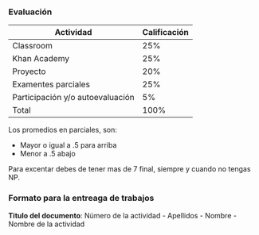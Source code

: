 ### Evaluación

Actividad | Calificación
--- | ---
Classroom | 25%
Khan Academy | 25%
Proyecto | 20%
Examentes parciales | 25%
Participación y/o autoevaluación | 5%
Total | 100%

Los promedios en parciales, son:
- Mayor o igual a .5 para arriba
- Menor a .5 abajo

Para excentar debes de tener mas de 7 final, siempre y cuando no tengas NP.

### Formato para la entreaga de trabajos

**Titulo del documento**: Número de la actividad - Apellidos - Nombre - Nombre de la actividad

